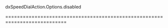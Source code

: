 <!--id-->dxSpeedDialAction.Options.disabled<!--/id-->
<!--merge--><!--/merge-->
<!--hidden--><!--/hidden-->
===========================================================================
